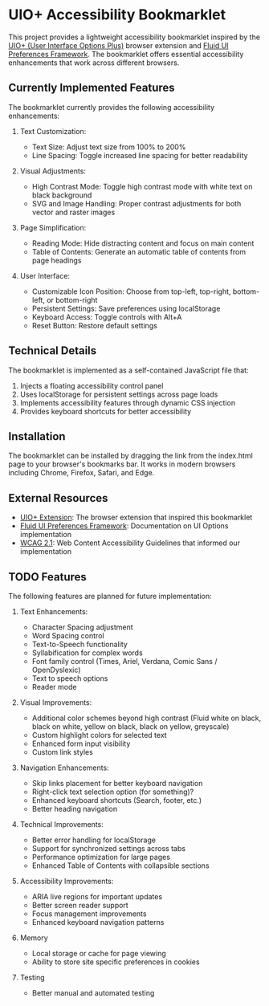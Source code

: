# UIO+ Accessibility Bookmarklet

This project provides a lightweight accessibility bookmarklet inspired by the [UIO+ (User Interface Options Plus)](https://github.com/fluid-project/uio-plus) browser extension and [Fluid UI Preferences Framework](https://github.com/fluid-project/infusion). The bookmarklet offers essential accessibility enhancements that work across different browsers.

## Currently Implemented Features

The bookmarklet currently provides the following accessibility enhancements:

1. Text Customization:
   - Text Size: Adjust text size from 100% to 200%
   - Line Spacing: Toggle increased line spacing for better readability

2. Visual Adjustments:
   - High Contrast Mode: Toggle high contrast mode with white text on black background
   - SVG and Image Handling: Proper contrast adjustments for both vector and raster images

3. Page Simplification:
   - Reading Mode: Hide distracting content and focus on main content
   - Table of Contents: Generate an automatic table of contents from page headings

4. User Interface:
   - Customizable Icon Position: Choose from top-left, top-right, bottom-left, or bottom-right
   - Persistent Settings: Save preferences using localStorage
   - Keyboard Access: Toggle controls with Alt+A
   - Reset Button: Restore default settings

## Technical Details

The bookmarklet is implemented as a self-contained JavaScript file that:

1. Injects a floating accessibility control panel
2. Uses localStorage for persistent settings across page loads
3. Implements accessibility features through dynamic CSS injection
4. Provides keyboard shortcuts for better accessibility

## Installation

The bookmarklet can be installed by dragging the link from the index.html page to your browser's bookmarks bar. It works in modern browsers including Chrome, Firefox, Safari, and Edge.

## External Resources

- [UIO+ Extension](https://github.com/fluid-project/uio-plus): The browser extension that inspired this bookmarklet
- [Fluid UI Preferences Framework](https://docs.fluidproject.org/infusion/development/tutorial-userInterfaceOptions/UserInterfaceOptions.html): Documentation on UI Options implementation
- [WCAG 2.1](https://www.w3.org/WAI/standards-guidelines/wcag/): Web Content Accessibility Guidelines that informed our implementation

## TODO Features

The following features are planned for future implementation:

1. Text Enhancements:
   - Character Spacing adjustment
   - Word Spacing control
   - Text-to-Speech functionality
   - Syllabification for complex words
   - Font family control (Times, Ariel, Verdana, Comic Sans / OpenDyslexic)
   - Text to speech options
   - Reader mode

2. Visual Improvements:
   - Additional color schemes beyond high contrast (Fluid white on black, black on white, yellow on black, black on yellow, greyscale)
   - Custom highlight colors for selected text
   - Enhanced form input visibility
   - Custom link styles

3. Navigation Enhancements:
   - Skip links placement for better keyboard navigation
   - Right-click text selection option (for something)?
   - Enhanced keyboard shortcuts (Search, footer, etc.)
   - Better heading navigation

4. Technical Improvements:
   - Better error handling for localStorage
   - Support for synchronized settings across tabs
   - Performance optimization for large pages
   - Enhanced Table of Contents with collapsible sections

5. Accessibility Improvements:
   - ARIA live regions for important updates
   - Better screen reader support
   - Focus management improvements
   - Enhanced keyboard navigation patterns
  
6. Memory
   - Local storage or cache for page viewing
   - Ability to store site specific preferences in cookies
  
7. Testing
   - Better manual and automated testing
